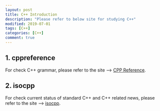 ```yaml
---
layout: post
title: C++ Introduction
description: "Please refer to below site for studying C++"
modified: 2019-07-01
tags: [C++]
categories: [C++]
comment: true
---
```


## 1. cppreference  
For check C++ grammar, please refer to the site --> [CPP Reference](https://en.cppreference.com/w/).  

## 2. isocpp  
For check current status of standard C++ and C++ related news, please refer to the site --> [isocpp](https://isocpp.org/).  

